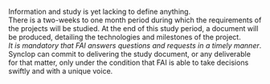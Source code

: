 Information and study is yet lacking to define anything.  
There is a two-weeks to one month period during which the requirements of the projects will be studied. At the end of this study period, a document will be produced, detailing the technologies and milestones of the project.  
*It is mandatory that FAI answers questions and requests in a timely manner*. Synclop can commit to delivering the study document, or any deliverable for that matter, only under the condition that FAI is able to take decisions swiftly and with a unique voice.